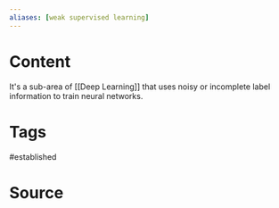 ```yaml
---
aliases: [weak supervised learning]
---
```

# Content
It's a sub-area of [[Deep Learning]] that uses noisy or incomplete label information to train neural networks.

# Tags
#established 

# Source
